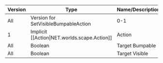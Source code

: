 | Version | Type | Name/Description |
| --- | --- | --- |
| All | Version for SetVisibleBumpableAction | 0-1 |
| 1 | Implicit [[Action\|NET.worlds.scape.Action]] | Action |
| All | Boolean | Target Bumpable |
| All | Boolean | Target Visible |